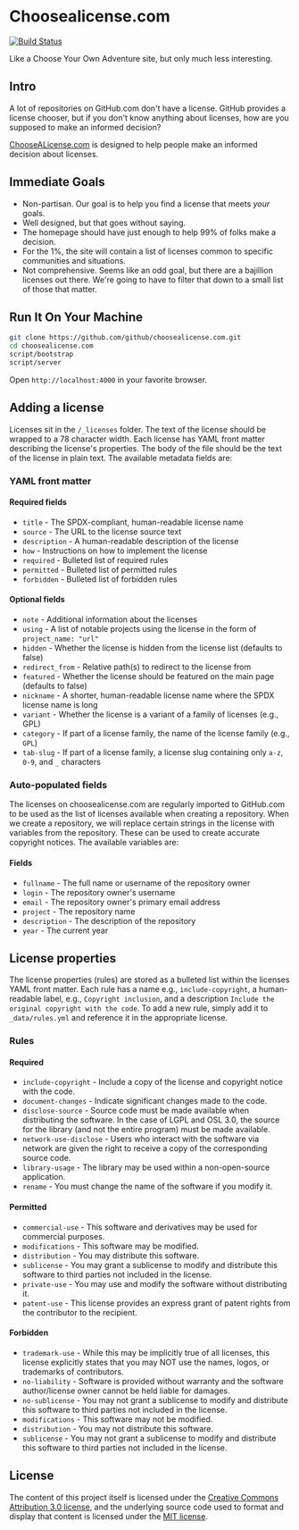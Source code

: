 # Choosealicense.com

[![Build Status](https://travis-ci.org/github/choosealicense.com.png?branch=gh-pages)](https://travis-ci.org/github/choosealicense.com)

Like a Choose Your Own Adventure site, but only much less interesting.

## Intro

A lot of repositories on GitHub.com don't have a license. GitHub provides a license chooser, but if you don't know anything about licenses, how are you supposed to make an informed decision?

[ChooseALicense.com](http://www.choosealicense.com "Choose A Licence website") is designed to help people make an informed decision about licenses.

## Immediate Goals

* Non-partisan. Our goal is to help you find a license that meets *your* goals.
* Well designed, but that goes without saying.
* The homepage should have just enough to help 99% of folks make a decision.
* For the 1%, the site will contain a list of licenses common to specific communities and situations.
* Not comprehensive. Seems like an odd goal, but there are a bajillion licenses out there. We're going to have to filter that down to a small list of those that matter.

## Run It On Your Machine

```bash
git clone https://github.com/github/choosealicense.com.git
cd choosealicense.com
script/bootstrap
script/server
```
Open `http://localhost:4000` in your favorite browser.

## Adding a license

Licenses sit in the `/_licenses` folder. The text of the license should be wrapped to a 78 character width. Each license has YAML front matter describing the license's properties. The body of the file should be the text of the license in plain text. The available metadata fields are:

### YAML front matter

#### Required fields

* `title` - The SPDX-compliant, human-readable license name
* `source` - The URL to the license source text
* `description` - A human-readable description of the license
* `how` - Instructions on how to implement the license
* `required` - Bulleted list of required rules
* `permitted` - Bulleted list of permitted rules
* `forbidden` - Bulleted list of forbidden rules

#### Optional fields

* `note` - Additional information about the licenses
* `using` - A list of notable projects using the license in the form of `project_name: "url"`
* `hidden` - Whether the license is hidden from the license list (defaults to false)
* `redirect_from` - Relative path(s) to redirect to the license from
* `featured` - Whether the license should be featured on the main page (defaults to false)
* `nickname` - A shorter, human-readable license name where the SPDX license name is long
* `variant` - Whether the license is a variant of a family of licenses (e.g., GPL)
* `category` - If part of a license family, the name of the license family (e.g., `GPL`)
* `tab-slug` - If part of a license family, a license slug containing only `a-z`, `0-9`, and `_` characters

### Auto-populated fields

The licenses on choosealicense.com are regularly imported to GitHub.com to be used as the list of licenses available when creating a repository. When we create a repository, we will replace certain strings in the license with variables from the repository. These can be used to create accurate copyright notices. The available variables are:

#### Fields

* `fullname` - The full name or username of the repository owner
* `login` - The repository owner's username
* `email` - The repository owner's primary email address
* `project` - The repository name
* `description` - The description of the repository
* `year` - The current year

## License properties

The license properties (rules) are stored as a bulleted list within the licenses YAML front matter. Each rule has a name e.g., `include-copyright`, a human-readable label, e.g., `Copyright inclusion`, and a description `Include the original copyright with the code`. To add a new rule, simply add it to `_data/rules.yml` and reference it in the appropriate license.

### Rules

#### Required

* `include-copyright` - Include a copy of the license and copyright notice with the code.
* `document-changes` - Indicate significant changes made to the code.
* `disclose-source` - Source code must be made available when distributing the software. In the case of LGPL and OSL 3.0, the source for the library (and not the entire program) must be made available.
* `network-use-disclose` - Users who interact with the software via network are given the right to receive a copy of the corresponding source code.
* `library-usage` - The library may be used within a non-open-source application.
* `rename` - You must change the name of the software if you modify it.

#### Permitted

* `commercial-use` - This software and derivatives may be used for commercial purposes.
* `modifications` - This software may be modified.
* `distribution` - You may distribute this software.
* `sublicense` - You may grant a sublicense to modify and distribute this software to third parties not included in the license.
* `private-use` - You may use and modify the software without distributing it.
* `patent-use` - This license provides an express grant of patent rights from the contributor to the recipient.

#### Forbidden

* `trademark-use` - While this may be implicitly true of all licenses, this license explicitly states that you may NOT use the names, logos, or trademarks of contributors.
* `no-liability` - Software is provided without warranty and the software author/license owner cannot be held liable for damages.
* `no-sublicense` - You may not grant a sublicense to modify and distribute this software to third parties not included in the license.
* `modifications` - This software may not be modified.
* `distribution` - You may not distribute this software.
* `sublicense` - You may not grant a sublicense to modify and distribute this software to third parties not included in the license.

## License

The content of this project itself is licensed under the [Creative Commons Attribution 3.0 license](http://creativecommons.org/licenses/by/3.0/us/deed.en_US), and the underlying source code used to format and display that content is licensed under the [MIT license](http://opensource.org/licenses/mit-license.php).
